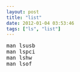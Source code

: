 ```yaml
---
layout: post
title: "list"
date: 2012-01-04 03:53:46
tags: ["ls", "list"]
---
```


<pre>
man lsusb
man lspci
man lshw
man lsof
</pre>
